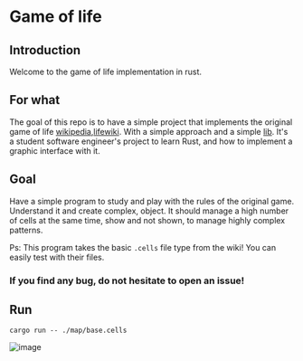 # Game of life

## Introduction
Welcome to the game of life implementation in rust.


## For what
The goal of this repo is to have a simple project that implements the original game of life [wikipedia](https://en.wikipedia.org/wiki/Conway%27s_Game_of_Life),[lifewiki](https://www.conwaylife.com/wiki/Main_Page).
With a simple approach and a simple [lib](https://github.com/ggez/ggez).
It's a student software engineer's project to learn Rust, and how to implement a graphic interface with it.

## Goal
Have a simple program to study and play with the rules of the original game. 
Understand it and create complex, object.
It should manage a high number of cells at the same time, show and not shown, to manage highly complex patterns.

Ps: This program takes the basic `.cells` file type from the wiki! You can easily test with their files. 
### If you find any bug, do not hesitate to open an issue!

## Run
```shell
cargo run -- ./map/base.cells
```

![image](https://github.com/erwan-b/game-of-life/blob/master/assets/video-2657673-f3f0a5dca97743f62e036ca605c35780.gif)
